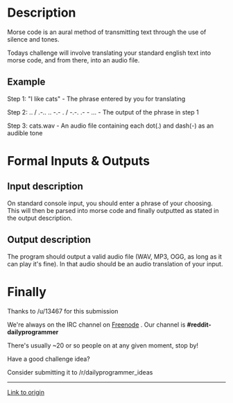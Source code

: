 # Description

Morse code is an aural method of transmitting text through the use of silence and tones.

Todays challenge will involve translating your standard english text into morse code, and from there, into an audio file.

## Example

Step 1: "I like cats" - The phrase entered by you for translating


Step 2: .. / .-.. .. -.- . / -.-. .- - ... - The output of the phrase in step 1


Step 3: cats.wav - An audio file containing each dot(.) and dash(-) as an audible tone


# Formal Inputs & Outputs


## Input description



On standard console input, you should enter a phrase of your choosing. This will then be parsed into morse code and finally outputted as stated in the output description.



## Output description


The program should output a valid audio file (WAV, MP3, OGG, as long as it can play it's fine). In that audio should be an audio translation of your input.



# Finally

Thanks to /u/13467 for this submission

We're always on the IRC channel on [Freenode](http://webchat.freenode.net/) . Our channel is **#reddit-dailyprogrammer**

There's usually ~20 or so people on at any given moment, stop by!


Have a good challenge idea?

Consider submitting it to /r/dailyprogrammer_ideas

---

[Link to origin](https://www.reddit.com/r/dailyprogrammer/2er1v0)